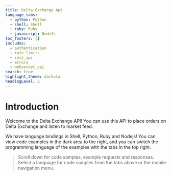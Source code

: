 ```yaml
---
title: Delta Exchange Api
language_tabs:
  - python: Python
  - shell: Shell
  - ruby: Ruby
  - javascript: NodeJs
toc_footers: []
includes:
  - authentication
  - rate_limits
  - rest_api
  - errors
  - websocket_api
search: true
highlight_theme: darkula
headingLevel: 2
---
```


# Introduction

Welcome to the Delta Exchange API! You can use this API to place orders on Delta Exchange and listen to market feed.

We have language bindings in Shell, Python, Ruby and Nodejs! You can view code examples in the dark area to the right, and you can switch the programming language of the examples with the tabs in the top right.

> Scroll down for code samples, example requests and responses. Select a language for code samples from the tabs above or the mobile navigation menu.
